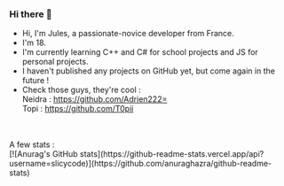 ### Hi there 👋

- Hi, I'm Jules, a passionate-novice developer from France.</br>
- I'm 18.</br>
- I'm currently learning C++ and C# for school projects and JS for personal projects.</br>
- I haven't published any projects on GitHub yet, but come again in the future ! </br>
- Check those guys, they're cool :</br>
Neidra : https://github.com/Adrien222= </br>
Topi : https://github.com/T0pii </br>
</br>
</br>
A few stats : </br>
[![Anurag's GitHub stats](https://github-readme-stats.vercel.app/api?username=slicycode)](https://github.com/anuraghazra/github-readme-stats)
